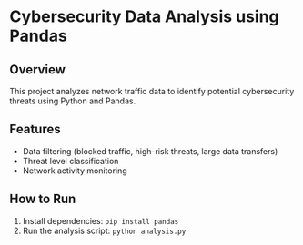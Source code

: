 # Cybersecurity Data Analysis using Pandas

## Overview
This project analyzes network traffic data to identify potential cybersecurity threats using Python and Pandas.

## Features
- Data filtering (blocked traffic, high-risk threats, large data transfers)
- Threat level classification
- Network activity monitoring

## How to Run
1. Install dependencies: `pip install pandas`
2. Run the analysis script: `python analysis.py`
